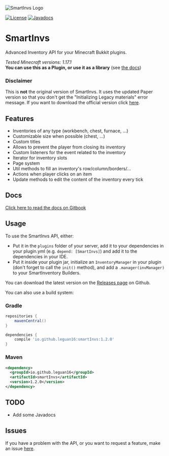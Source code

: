 ![SmartInvs Logo](http://minuskube.fr/img/smart-invs/smart_invs.png)

[![License](https://img.shields.io/github/license/minuskube/smartinvs.svg?style=flat-square)](https://github.com/MinusKube/SmartInvs/blob/master/LICENSE.md)
[![Javadocs](https://img.shields.io/maven-central/v/io.github.leguan16/smartInvs.svg?label=javadoc&style=flat-square)](https://javadoc.io/doc/io.github.leguan16/smartInvs/latest/)

# SmartInvs
Advanced Inventory API for your Minecraft Bukkit plugins.

*Tested Minecraft versions: 1.17.1*  
**You can use this as a Plugin, or use it as a library** (see [the docs](https://minuskube.gitbook.io/smartinvs/))

### Disclaimer
This is **not** the original version of SmartInvs. 
It uses the updated Paper version so that you don't get the "Initializing Legacy materials" error message.
If you want to download the official version click [here](https://github.com/minuskube/smartinvs/).
## Features
* Inventories of any type (workbench, chest, furnace, ...)
* Customizable size when possible (chest, ...)
* Custom titles
* Allows to prevent the player from closing its inventory
* Custom listeners for the event related to the inventory
* Iterator for inventory slots
* Page system
* Util methods to fill an inventory's row/column/borders/...
* Actions when player clicks on an item
* Update methods to edit the content of the inventory every tick

## Docs
[Click here to read the docs on Gitbook](https://minuskube.gitbook.io/smartinvs/)

## Usage
To use the SmartInvs API, either:
- Put it in the `plugins` folder of your server, add it to your dependencies in your plugin.yml (e.g. `depend: [SmartInvs]`) and add it to the dependencies in your IDE.
- Put it inside your plugin jar, initialize an `InventoryManager` in your plugin (don't forget to call the `init()` method), and add a `.manager(invManager)` to your SmartInventory Builders.

You can download the latest version on the [Releases page](https://github.com/Leguan16/SmartInvs/releases/) on Github.

You can also use a build system:
### Gradle
```gradle
repositories {
    mavenCentral()
}

dependencies {
    compile 'io.github.leguan16:smartInvs:1.2.0'
}
```

### Maven
```xml
<dependency>
  <groupId>io.github.leguan16</groupId>
  <artifactId>smartInvs</artifactId>
  <version>1.2.0</version>
</dependency>
```

## TODO
* Add some Javadocs

## Issues
If you have a problem with the API, or you want to request a feature, make an issue [here](https://github.com/leguan16/SmartInvs/issues).

